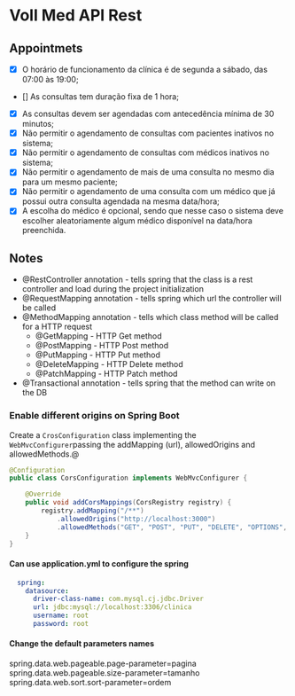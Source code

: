 # Voll Med API Rest

## Appointmets
- [x] O horário de funcionamento da clínica é de segunda a sábado, das 07:00 às 19:00;
- [] As consultas tem duração fixa de 1 hora;
- [x] As consultas devem ser agendadas com antecedência mínima de 30 minutos;
- [x] Não permitir o agendamento de consultas com pacientes inativos no sistema;
- [x] Não permitir o agendamento de consultas com médicos inativos no sistema;
- [x] Não permitir o agendamento de mais de uma consulta no mesmo dia para um mesmo paciente;
- [x] Não permitir o agendamento de uma consulta com um médico que já possui outra consulta agendada na mesma data/hora;
- [x] A escolha do médico é opcional, sendo que nesse caso o sistema deve escolher aleatoriamente algum médico disponível na data/hora preenchida.
## Notes
- @RestController annotation - tells spring that the class is a rest controller and load during the project initialization 
- @RequestMapping annotation - tells spring which url the controller will be called
- @MethodMapping annotation - tells which class method will be called for a HTTP request
  - @GetMapping - HTTP Get method
  - @PostMapping - HTTP Post method
  - @PutMapping - HTTP Put method
  - @DeleteMapping - HTTP Delete method
  - @PatchMapping - HTTP Patch method
- @Transactional annotation - tells spring that the method can write on the DB 


### Enable different origins on Spring Boot
Create a `CrosConfiguration` class implementing the `WebMvcConfigurer`passing the addMapping (url), allowedOrigins and allowedMethods.@
```Java
@Configuration
public class CorsConfiguration implements WebMvcConfigurer {

    @Override
    public void addCorsMappings(CorsRegistry registry) {
        registry.addMapping("/**")
            .allowedOrigins("http://localhost:3000")
            .allowedMethods("GET", "POST", "PUT", "DELETE", "OPTIONS", "HEAD", "TRACE", "CONNECT");
    }
}
```
#### Can use application.yml to configure the spring
```yml
  spring:
    datasource:
      driver-class-name: com.mysql.cj.jdbc.Driver
      url: jdbc:mysql://localhost:3306/clinica
      username: root
      password: root

```
#### Change the default parameters names
spring.data.web.pageable.page-parameter=pagina<br>
spring.data.web.pageable.size-parameter=tamanho<br>
spring.data.web.sort.sort-parameter=ordem